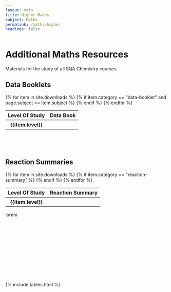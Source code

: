 ```yaml
---
layout: main
title: Higher Maths
subject: Maths
permalink: /maths/higher
headings: false
---
```


<!-- Intro text for AH CHemistry page -->
<div class="container">
<h1>Additional Maths Resources</h1>
<p class="lead">Materials for the study of all SQA Chemistry courses.</p>
<!-- Table for data booklets -->
<h2 style="padding-right:60px" id="databooks">Data Booklets</h2>
<table class="table table-sm">
    <thead>
        <tr>
            <th scope="col">Level Of Study</th>
            <th scope="col">Data Book</th>
        </tr>
    </thead>
    <tbody>
        {% for item in site.downloads %}
        {% if item.category == "data-booklet" and page.subject == item.subject %}
        <tr>
                <th scope="row">{{item.level}}</th>
                <td><a href="/files/{{item.download}}"><i class="bi bi-filetype-pdf"></i></a></td>
        </tr>
        {% endif %}
        {% endfor %}
    </tbody>
</table>
<!-- Table for data booklets -->
<h2 style="padding-top:60px" id="reactionsummaries">Reaction Summaries</h2>
<table class="table table-sm">
    <thead>
        <tr>
            <th scope="col">Level Of Study</th>
            <th scope="col">Reaction Summary</th>
        </tr>
    </thead>
    <tbody>
        {% for item in site.downloads %}
        {% if item.category == "reaction-summary" %}
        <tr>
                <th scope="row">{{item.level}}</th>
                <td><a href="/files/{{item.download}}"><i class="bi bi-filetype-pdf"></i></a></td>
        </tr>
        {% endif %}
        {% endfor %}
    </tbody>
</table>

<p>lorem  <br><br><br><br><br><br><br><br><br><br><br><br>


{% include tables.html %}
